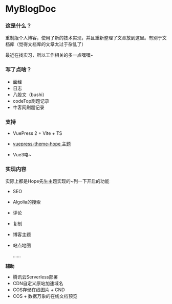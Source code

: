 # MyBlogDoc

### 这是什么？

重制版个人博客，使用了新的技术实现，并且重新整理了文章放到这里。有别于文档库（觉得文档库的文章太过于杂乱了）

最近在找实习，所以工作相关的多一点嘿嘿~

### 写了点啥？

- 面经
- 日志
- 八股文（bushi）
- codeTop刷题记录
- 牛客网刷题记录

### 支持

- VuePress 2 + Vite  + TS
- [vuepress-theme-hope 主题](https://vuepress-theme-hope.github.io/v2/zh/)

- Vue3咯~

### 实现内容

实际上都是Hope先生主题实现的~列一下开启的功能

- SEO

- Algolia的搜索

- 评论

- 复制

- 博客主题

- 站点地图

  ......

**辅助**

- 腾讯云Serverless部署
- CDN自定义原站加速域名
- COS存储在线图片 + CND
- COS + 数据万象的在线文档预览
